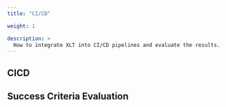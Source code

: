 ```yaml
---
title: "CI/CD"

weight: 1

description: >
  How to integrate XLT into CI/CD pipelines and evaluate the results.
---
```


## CICD

## Success Criteria Evaluation
